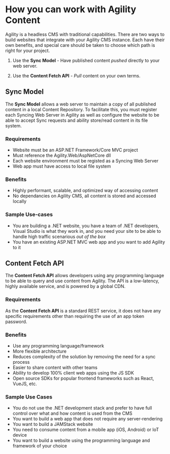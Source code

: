# How you can work with Agility Content
Agility is a headless CMS with traditional capabilities. There are two ways to build websites that integrate with your Agility CMS instance. Each have their own benefits, and  special care should be taken to choose which path is right for your project.

1. Use the **Sync Model** - Have published content *pushed* directly to your web server.

2. Use the **Content Fetch API** - *Pull* content on your own terms.

## Sync Model
The **Sync Model** allows a web server to maintain a copy of all published content in a local Content Repository. To facilitate this, you must register each Syncing Web Server in Agility as well as configure the website to be able to accept Sync requests and ability store/read content in its file system.

### Requirements
- Website must be an ASP.NET Framework/Core MVC project
- Must reference the Agility.Web/AspNetCore dll
- Each website environment must be registed as a Syncing Web Server
- Web app must have access to local file system

### Benefits
- Highly performant, scalable, and optimized way of accessing content
- No dependancies on Agility CMS, all content is stored and accessed locally

### Sample Use-cases
- You are building a .NET website, you have a team of .NET developers, Visual Studio is what they work in, and you need your site to be able to handle high traffic scenarious *out of the box*
- You have an existing ASP.NET MVC web app and you want to add Agility to it


## Content Fetch API
The **Content Fetch API** allows developers using any programming language to be able to query and use content from Agility. The API is a low-latency, highly available service, and is powered by a global CDN.

### Requirements
As the **Content Fetch API** is a standard REST service, it does not have any specific requirements other than requiring the use of an app token password.

### Benefits
- Use any programming language/framework
- More flexible architecture
- Reduces complexity of the solution by removing the need for a sync process
- Easier to share content with other teams
- Ability to develop 100% client web apps using the JS SDK
- Open source SDKs for popular frontend frameworks such as React, VueJS, etc.

### Sample Use Cases
- You do not use the .NET development stack and prefer to have full control over what and how content is used from the CMS
- You want to build a web app that does not require any server-rendering
- You want to build a JAMStack website
- You need to consume content from a mobile app (iOS, Android) or IoT device
- You want to build a website using the programming language and framework of your choice




